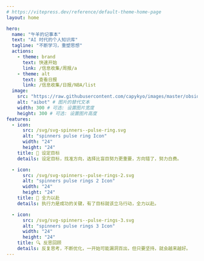 ```yaml
---
# https://vitepress.dev/reference/default-theme-home-page
layout: home

hero:
  name: "午羊的记事本"
  text: "AI 时代的个人知识库"
  tagline: "不断学习，重塑思想"
  actions:
    - theme: brand
      text: 快速开始
      link: /信息收集/周报/a
    - theme: alt
      text: 查看日报
      link: /信息收集/日报/NBA/list
  image:
    src: "https://raw.githubusercontent.com/capykyo/images/master/obsidian/aibotnobg.webp" # 你想要插入的图片路径
    alt: "aibot" # 图片的替代文本
    width: 300 # 可选: 设置图片宽度
    height: 300 # 可选: 设置图片高度
features:
  - icon:
      src: /svg/svg-spinners--pulse-ring.svg
      alt: "spinners pulse ring Icon"
      width: "24"
      height: "24"
    title: 🎯 设定目标
    details: 设定目标，找准方向，选择比盲目努力更重要，方向错了，努力白费。

  - icon:
      src: /svg/svg-spinners--pulse-rings-2.svg
      alt: "spinners pulse rings 2 Icon"
      width: "24"
      height: "24"
    title: 🚀 全力以赴
    details: 执行力是成功的关键，有了目标就该立马行动，全力以赴。

  - icon:
      src: /svg/svg-spinners--pulse-rings-3.svg
      alt: "spinners pulse rings 3 Icon"
      width: "24"
      height: "24"
    title: 🔍 反思回顾
    details: 反复思考，不断优化，一开始可能漏洞百出，但只要坚持，就会越来越好。
---
```


